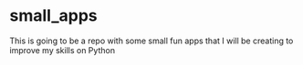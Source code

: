# small_apps
This is going to be a repo with some small fun apps that I will be creating to improve my skills on Python
